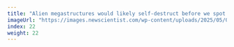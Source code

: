 ```yaml
---
title: "Alien megastructures would likely self-destruct before we spot them"
imageUrl: "https://images.newscientist.com/wp-content/uploads/2025/05/09162806/SEI_250576334.jpg?width=788"
index: 22
weight: 22
---
```

